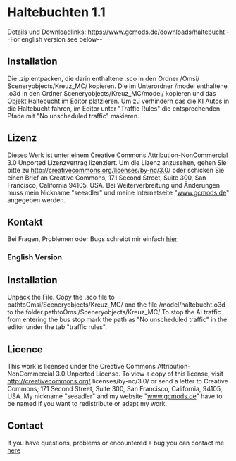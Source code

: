 # Haltebuchten 1.1
Details und Downloadlinks: https://www.gcmods.de/downloads/haltebucht
--For english version see below--

## Installation
Die .zip entpacken, die darin enthaltene .sco in den Ordner /Omsi/
Sceneryobjects/Kreuz_MC/ kopieren. Die im Unterordner /model enthaltene .o3d in
den Ordner Sceneryobjects/Kreuz_MC/model/ kopieren und das Objekt Haltebucht
im Editor platzieren.
Um zu verhindern das die KI Autos in die Haltebucht fahren, im Editor unter "Traffic
Rules" die entsprechenden Pfade mit "No unscheduled traffic" makieren.

## Lizenz
Dieses Werk ist unter einem Creative Commons Attribution-NonCommercial 3.0
Unported Lizenzvertrag lizenziert. Um die Lizenz anzusehen, gehen Sie bitte zu
http://creativecommons.org/licenses/by-nc/3.0/ oder schicken Sie einen Brief an
Creative Commons, 171 Second Street, Suite 300, San Francisco, California
94105, USA.
Bei Weiterverbreitung und Änderungen muss mein Nickname "seeadler" und
meine Internetseite "www.gcmods.de" angegeben werden.

## Kontakt
Bei Fragen, Problemen oder Bugs schreibt mir einfach [hier](https://www.gcmods.de/kontakt)


### English Version

## Installation
Unpack the File. Copy the .sco file to pathtoOmsi/Sceneryobjects/Kreuz_MC/ and
the file /model/haltebucht.o3d to the folder pathtoOmsi/Sceneryobjects/Kreuz_MC/
To stop the AI traffic from entering the bus stop mark the path as "No unscheduled
traffic" in the editor under the tab "traffic rules".

## Licence
This work is licensed under the Creative Commons Attribution-NonCommercial 3.0
Unported License. To view a copy of this license, visit http://creativecommons.org/
licenses/by-nc/3.0/ or send a letter to Creative Commons, 171 Second Street, Suite
300, San Francisco, California, 94105, USA.
My nickname "seeadler" and my website "www.gcmods.de" have to be named if
you want to redistribute or adapt my work.

## Contact
If you have questions, problems or encountered a bug you can contact me [here](https://www.gcmods.de/kontakt)
